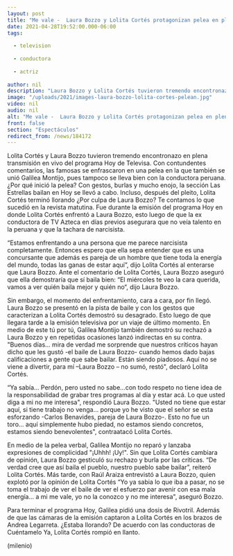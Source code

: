 ```yaml
---
layout: post
title: "Me vale -  Laura Bozzo y Lolita Cortés protagonizan pelea en plena transmisión en vivo de 'Hoy'"
date: 2021-04-28T19:52:00.000-06:00
tags:
  
  - television
  
  - conductora
  
  - actriz
  
author: nil
description: "Laura Bozzo y Lolita Cortés tuvieron tremendo encontronazo en el programa Hoy de Televisa; Galilea Montijo también mostró su desagrado a la conductora peruana. ¿Fue armado? ¿Qué ocurrió? "
image: "/uploads/2021/images-laura-bozzo-lolita-cortes-pelean.jpg"
video: nil
audio: nil
alt: "Me vale -  Laura Bozzo y Lolita Cortés protagonizan pelea en plena transmisión en vivo de 'Hoy'"
front: false
section: "Espectáculos"
redirect_from: /news/184172
---
```


Lolita Cortés y Laura Bozzo tuvieron tremendo encontronazo en plena transmisión en vivo del programa Hoy de Televisa. Con contundentes comentarios, las famosas se enfrascaron en una pelea en la que también se unió Galilea Montijo, pues tampoco se lleva bien con la conductora peruana. ¿Por qué inició la pelea? Con gestos, burlas y mucho enojo, la sección Las Estrellas bailan en Hoy se llevó a cabo. Incluso, después del pleito, Lolita Cortés terminó llorando ¿Por culpa de Laura Bozzo? Te contamos lo que sucedió en la revista matutina. Fue durante la emisión del programa Hoy en donde Lolita Cortés enfrentó a Laura Bozzo, esto luego de que la ex conductora de TV Azteca en días previos asegurara que no veía talento en la peruana y que la tachara de narcisista. 

“Estamos enfrentando a una persona que me parece narcisista completamente. Entonces espero que ella sepa entender que es una concursante que además es pareja de un hombre que tiene toda la energía del mundo, todas las ganas de estar aquí”, dijo Lolita Cortés al enterarse que Laura Bozzo. 
Ante el comentario de Lolita Cortés, Laura Bozzo aseguró que ella demostraría que sí baila bien: “El miércoles te veo la cara querida, vamos a ver quién baila mejor y quién no“, dijo Laura Bozzo. 

Sin embargo, el momento del enfrentamiento, cara a cara, por fin llegó. Laura Bozzo se presentó en la pista de baile y con los gestos que caracterizan a Lolita Cortés demostró su desagrado. Esto luego de que llegara tarde a la emisión televisiva por un viaje de último momento.  En medio de este tú por tú, Galilea Montijo también demostró su rechazó a Laura Bozzo y en repetidas ocasiones lanzó indirectas en su contra. "Buenos días… mira de verdad me sorprende que nuestros críticos hayan dicho que les gustó -el baile de Laura Bozzo- cuando hemos dado bajas calificaciones a gente que sabe bailar. Están siendo piadosos. Aquí no se viene a divertir, para mí –Laura Bozzo – no sumó, restó", declaró Lolita Cortés. 

“Ya sabía… Perdón, pero usted no sabe…con todo respeto no tiene idea de la responsabilidad de grabar tres programas al día y estar acá. Lo que usted diga a mi no me interesa", respondió Laura Bozzo.  "Usted no tiene que estar aquí, si tiene trabajo no venga… porque yo he visto que el señor se esta esforzando -Carlos Benavides, pareja de Laura Bozzo-. Esto no fue un toro… aquí simplemente hubo piedad, no estamos siendo concretos, estamos siendo benevolentes", contraatacó Lolita Cortés. 

En medio de la pelea verbal, Galilea Montijo no reparó y lanzaba expresiones de complicidad "¡Uhhh! ¡Uy!". Sin que Lolita Cortés cambiara de opinión, Laura Bozzo gesticuló su rechazo y burla por las críticas.  “De verdad cree que así baila el pueblo, nuestro pueblo sabe bailar”, reiteró Lolita Cortés. Más tarde, con Raúl Araiza entrevistó a Laura Bozzo, quien explotó por la opinión de Lolita Cortés “Yo ya sabia lo que iba a pasar, no se toma el trabajo de ver el baile de ver el esfuerzo par avenir con esa mala energía… a mi me vale, yo no la conozco y no me interesa", aseguró Bozzo. 

Para terminar el programa Hoy, Galilea pidió una dosis de Rivotril. Además de que las cámaras de la emisión captaron a Lolita Cortés en los brazos de Andrea Legarreta. ¿Estaba llorando? De acuerdo con las conductoras de Cuéntamelo Ya, Lolita Cortés rompió en llanto.


(milenio)